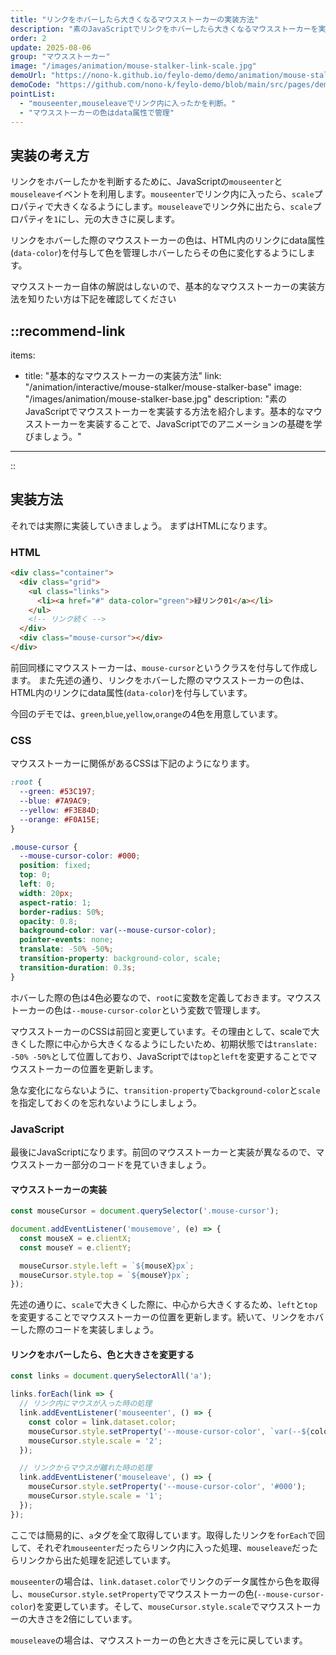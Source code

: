 ```yaml
---
title: "リンクをホバーしたら大きくなるマウスストーカーの実装方法"
description: "素のJavaScriptでリンクをホバーしたら大きくなるマウスストーカーを実装する方法を紹介します。また、ホバーしたリンクの種類によってマウスストーカーの色も変化するような実装にします。"
order: 2
update: 2025-08-06
group: "マウスストーカー"
image: "/images/animation/mouse-stalker-link-scale.jpg"
demoUrl: "https://nono-k.github.io/feylo-demo/demo/animation/mouse-stalker-link-scale/"
demoCode: "https://github.com/nono-k/feylo-demo/blob/main/src/pages/demo/animation/mouse-stalker-link-scale.astro"
pointList:
  - "mouseenter,mouseleaveでリンク内に入ったかを判断。"
  - "マウスストーカーの色はdata属性で管理"
---
```


## 実装の考え方

リンクをホバーしたかを判断するために、JavaScriptの`mouseenter`と`mouseleave`イベントを利用します。`mouseenter`でリンク内に入ったら、`scale`プロパティで大きくなるようにします。`mouseleave`でリンク外に出たら、`scale`プロパティを`1`にし、元の大きさに戻します。

リンクをホバーした際のマウスストーカーの色は、HTML内のリンクにdata属性(`data-color`)を付与して色を管理しホバーしたらその色に変化するようにします。

マウスストーカー自体の解説はしないので、基本的なマウスストーカーの実装方法を知りたい方は下記を確認してください

::recommend-link
---
items:
  - title: "基本的なマウスストーカーの実装方法"
    link: "/animation/interactive/mouse-stalker/mouse-stalker-base"
    image: "/images/animation/mouse-stalker-base.jpg"
    description: "素のJavaScriptでマウスストーカーを実装する方法を紹介します。基本的なマウスストーカーを実装することで、JavaScriptでのアニメーションの基礎を学びましょう。"
---
::

## 実装方法

それでは実際に実装していきましょう。
まずはHTMLになります。

### HTML

```html [HTML]
<div class="container">
  <div class="grid">
    <ul class="links">
      <li><a href="#" data-color="green">緑リンク01</a></li>
    </ul>
    <!-- リンク続く -->
  </div>
  <div class="mouse-cursor"></div>
</div>
```

前回同様にマウスストーカーは、`mouse-cursor`というクラスを付与して作成します。
また先述の通り、リンクをホバーした際のマウスストーカーの色は、HTML内のリンクにdata属性(`data-color`)を付与しています。

今回のデモでは、`green`,`blue`,`yellow`,`orange`の4色を用意しています。

### CSS

マウスストーカーに関係があるCSSは下記のようになります。

```css [CSS]
:root {
  --green: #53C197;
  --blue: #7A9AC9;
  --yellow: #F3E84D;
  --orange: #F0A15E;
}

.mouse-cursor {
  --mouse-cursor-color: #000;
  position: fixed;
  top: 0;
  left: 0;
  width: 20px;
  aspect-ratio: 1;
  border-radius: 50%;
  opacity: 0.8;
  background-color: var(--mouse-cursor-color);
  pointer-events: none;
  translate: -50% -50%;
  transition-property: background-color, scale;
  transition-duration: 0.3s;
}
```

ホバーした際の色は4色必要なので、`root`に変数を定義しておきます。マウスストーカーの色は`--mouse-cursor-color`という変数で管理します。

マウスストーカーのCSSは前回と変更しています。その理由として、scaleで大きくした際に中心から大きくなるようにしたいため、初期状態では`translate: -50% -50%`として位置しており、JavaScriptでは`top`と`left`を変更することでマウスストーカーの位置を更新します。

急な変化にならないように、`transition-property`で`background-color`と`scale`を指定しておくのを忘れないようにしましょう。

### JavaScript

最後にJavaScriptになります。前回のマウスストーカーと実装が異なるので、マウスストーカー部分のコードを見ていきましょう。

#### マウスストーカーの実装

```js [JavaScript]
const mouseCursor = document.querySelector('.mouse-cursor');

document.addEventListener('mousemove', (e) => {
  const mouseX = e.clientX;
  const mouseY = e.clientY;

  mouseCursor.style.left = `${mouseX}px`;
  mouseCursor.style.top = `${mouseY}px`;
});
```

先述の通りに、`scale`で大きくした際に、中心から大きくするため、`left`と`top`を変更することでマウスストーカーの位置を更新します。続いて、リンクをホバーした際のコードを実装しましょう。

#### リンクをホバーしたら、色と大きさを変更する

```js [JavaScript]
const links = document.querySelectorAll('a');

links.forEach(link => {
  // リンク内にマウスが入った時の処理
  link.addEventListener('mouseenter', () => {
    const color = link.dataset.color;
    mouseCursor.style.setProperty('--mouse-cursor-color', `var(--${color})`);
    mouseCursor.style.scale = '2';
  });

  // リンクからマウスが離れた時の処理
  link.addEventListener('mouseleave', () => {
    mouseCursor.style.setProperty('--mouse-cursor-color', '#000');
    mouseCursor.style.scale = '1';
  });
});
```

ここでは簡易的に、`a`タグを全て取得しています。取得したリンクを`forEach`で回して、それぞれ`mouseenter`だったらリンク内に入った処理、`mouseleave`だったらリンクから出た処理を記述しています。

`mouseenter`の場合は、`link.dataset.color`でリンクのデータ属性から色を取得し、`mouseCursor.style.setProperty`でマウスストーカーの色(`--mouse-cursor-color`)を変更しています。そして、`mouseCursor.style.scale`でマウスストーカーの大きさを2倍にしています。

`mouseleave`の場合は、マウスストーカーの色と大きさを元に戻しています。
